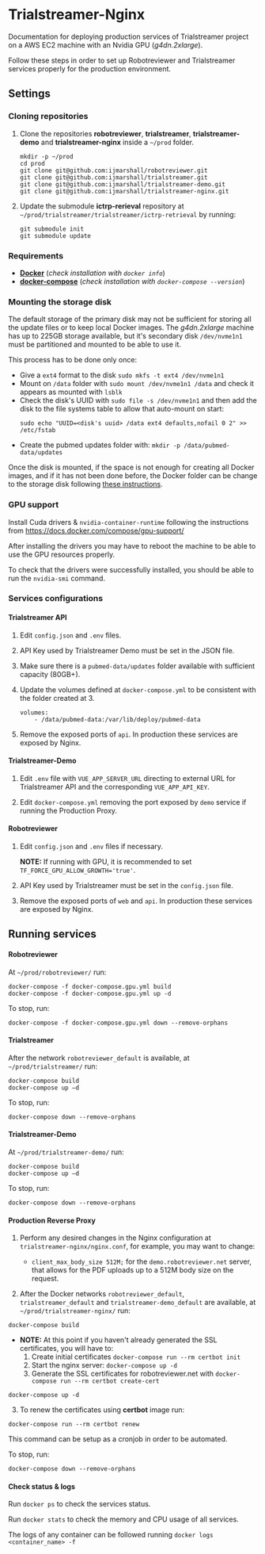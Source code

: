 # Trialstreamer-Nginx
Documentation for deploying production services of Trialstreamer project on a AWS EC2 machine with an Nvidia GPU (_g4dn.2xlarge_). 

Follow these steps in order to set up Robotreviewer and Trialstreamer services properly for
the production environment.

## Settings 

### Cloning repositories 

1. Clone the repositories **robotreviewer**, **trialstreamer**, **trialstreamer-demo** and **trialstreamer-nginx**
   inside a `~/prod` folder. 

   ```
   mkdir -p ~/prod
   cd prod
   git clone git@github.com:ijmarshall/robotreviewer.git
   git clone git@github.com:ijmarshall/trialstreamer.git
   git clone git@github.com:ijmarshall/trialstreamer-demo.git
   git clone git@github.com:ijmarshall/trialstreamer-nginx.git
   ```

2. Update the submodule **ictrp-rerieval** repository at `~/prod/trialstreamer/trialstreamer/ictrp-retrieval` by running: 
    ```   
    git submodule init  
    git submodule update 
    ```
### Requirements

- [**Docker**](https://docs.docker.com/engine/install/ubuntu/) (_check installation with `docker info`_)  
- [**docker-compose**](https://docs.docker.com/compose/install/) (_check installation with `docker-compose --version`_)

### Mounting the storage disk

The default storage of the primary disk may not be sufficient for storing all the update files or to keep local Docker images.
The _g4dn.2xlarge_ machine has up to 225GB storage available, but it's secondary disk `/dev/nvme1n1` must be partitioned and mounted to be able to use it.

This process has to be done only once:

- Give a `ext4` format to the disk `sudo mkfs -t ext4 /dev/nvme1n1`
- Mount on `/data` folder with `sudo mount /dev/nvme1n1 /data` and check it appears as mounted with `lsblk`
- Check the disk's UUID with `sudo file -s /dev/nvme1n1` and then add the disk to the file systems table to allow 
  that auto-mount on start:
  ```
  sudo echo "UUID=<disk's uuid> /data ext4 defaults,nofail 0 2" >> /etc/fstab
  ```
- Create the pubmed updates folder with: `mkdir -p /data/pubmed-data/updates`

Once the disk is mounted, if the space is not enough for creating all Docker images, and if it has not been done before,
the Docker folder can be change to the storage disk following [these instructions](https://www.guguweb.com/2019/02/07/how-to-move-docker-data-directory-to-another-location-on-ubuntu/).

### GPU support

Install Cuda drivers & `nvidia-container-runtime` following the instructions from https://docs.docker.com/compose/gpu-support/  

After installing the drivers you may have to reboot the machine to be able to use the GPU resources properly. 

To check that the drivers were successfully installed, you should be able to run the `nvidia-smi` command.

### Services configurations

#### Trialstreamer API 

1. Edit `config.json` and `.env` files.  

2. API Key used by Trialstreamer Demo must be set in the JSON file.  

3. Make sure there is a `pubmed-data/updates` folder available with sufficient capacity (80GB+).

4. Update the volumes defined at `docker-compose.yml` to be consistent with the folder created at 3. 
    ```
    volumes: 
        - /data/pubmed-data:/var/lib/deploy/pubmed-data 
    ```
5. Remove the exposed ports of `api`. In production these services are exposed by Nginx.

#### Trialstreamer-Demo 

1. Edit `.env` file with `VUE_APP_SERVER_URL` directing to external URL for Trialstreamer API and 
   the corresponding `VUE_APP_API_KEY`.

2. Edit `docker-compose.yml` removing the port exposed by `demo` service if running the Production Proxy. 
 
#### Robotreviewer 

1. Edit `config.json` and `.env` files if necessary. 

    **NOTE:** If running with GPU, it is recommended to set `TF_FORCE_GPU_ALLOW_GROWTH='true'`.

2. API Key used by Trialstreamer must be set in the `config.json` file.

3. Remove the exposed ports of `web` and `api`. In production these services are exposed by Nginx.

## Running services 

#### Robotreviewer 

At `~/prod/robotreviewer/` run: 
```
docker-compose -f docker-compose.gpu.yml build
docker-compose -f docker-compose.gpu.yml up -d
```
To stop, run: 
```
docker-compose -f docker-compose.gpu.yml down --remove-orphans 
```

#### Trialstreamer 

After the network `robotreviewer_default` is available, at `~/prod/trialstreamer/` run: 

```
docker-compose build 
docker-compose up –d 
```
To stop, run: 
```
docker-compose down --remove-orphans 
```

#### Trialstreamer-Demo 

At `~/prod/trialstreamer-demo/` run: 

```
docker-compose build
docker-compose up –d 
```
To stop, run: 
```
docker-compose down --remove-orphans 
```
 
#### Production Reverse Proxy

1. Perform any desired changes in the Nginx configuration at `trialstreamer-nginx/nginx.conf`,
   for example, you may want to change:
   - `client_max_body_size 512M;` for the `demo.robotreviewer.net` server, that allows for the PDF uploads up to a 512M body size on the request.

2. After the Docker networks `robotreviewer_default`, `trialstreamer_default` and `trialstreamer-demo_default` are available, 
at `~/prod/trialstreamer-nginx/` run:

```
docker-compose build 
```
* **NOTE:** At this point if you haven't already generated the SSL certificates, you will have to:
   1. Create initial certificates `docker-compose run --rm certbot init`
   2. Start the nginx server: `docker-compose up -d`
   3. Generate the SSL certificates for robotreviewer.net with `docker-compose run --rm certbot create-cert`

```
docker-compose up -d
```


3. To renew the certificates using **certbot** image run:
```
docker-compose run --rm certbot renew
```
This command can be setup as a cronjob in order to be automated.

To stop, run: 
```
docker-compose down --remove-orphans 
```


#### Check status & logs 

Run `docker ps` to check the services status.

Run `docker stats` to check the memory and CPU usage of all services.

The logs of any container can be followed running `docker logs <container_name> -f` 
